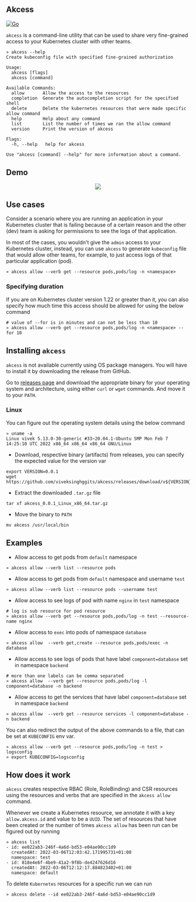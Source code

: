 ## Akcess

[![Go](https://github.com/viveksinghggits/akcess/actions/workflows/actions.yaml/badge.svg?branch=master)](https://github.com/viveksinghggits/akcess/actions/workflows/actions.yaml)

`akcess` is a command-line utility that can be used to share very fine-grained access to your Kubernetes
cluster with other teams.

```
» akcess --help
Create kubeconfig file with specified fine-grained authorization

Usage:
  akcess [flags]
  akcess [command]

Available Commands:
  allow       Allow the access to the resources
  completion  Generate the autocompletion script for the specified shell
  delete      Delete the kubernetes resources that were made specific allow command
  help        Help about any command
  list        List the number of times we ran the allow command
  version     Print the version of akcess

Flags:
  -h, --help   help for akcess

Use "akcess [command] --help" for more information about a command.
```

## Demo

<center><img src="docs/video/akcess-demo-final.gif"/></center>


## Use cases

Consider a scenario where you are running an application in your Kubernetes cluster that is failing because
of a certain reason and the other (dev) team is asking for permissions to see the logs of that application.

In most of the cases, you wouldn't give the `admin` access to your Kubernetes cluster, instead, you can use
`akcess` to generate `kubeconfig` file that would allow other teams, for example, to just access logs of that
particular application (pod).

```
» akcess allow --verb get --resource pods,pods/log -n <namespace>
```

### Specifying duration

If you are on Kubernetes cluster version 1.22 or greater than it, you can also specify how much time this access
should be allowed for using the below command

```
# value of --for is in minutes and can not be less than 10
» akcess allow --verb get --resource pods,pods/log -n <namespace> --for 10
```

## Installing `akcess`

`akcess` is not available currently using OS package managers. You will have to install it by downloading the release
from GitHub.

Go to [releases page](https://github.com/viveksinghggits/akcess/releases) and download the appropriate binary
for your operating system and architecture, using either `curl` or `wget` commands. And move it to your
`PATH`.

### Linux

You can figure out the operating system details using the below command

```
» uname -a
Linux vivek 5.13.0-30-generic #33~20.04.1-Ubuntu SMP Mon Feb 7 14:25:10 UTC 2022 x86_64 x86_64 x86_64 GNU/Linux
```

- Download, respective binary (artifacts) from releases, you can specify the expected value for the version var

```
export VERSION=0.0.1
wget https://github.com/viveksinghggits/akcess/releases/download/v${VERSION}/akcess_${VERSION}_Linux_x86_64.tar.gz
```

- Extract the downloaded `.tar.gz` file

```
tar xf akcess_0.0.1_Linux_x86_64.tar.gz
```

- Move the binary to `PATH`

```
mv akcess /usr/local/bin
```

## Examples

- Allow access to get pods from `default` namespace

```
» akcess allow --verb list --resource pods
```

- Allow access to get pods from `default` namespace and username `test`

```
» akcess allow --verb list --resource pods --username test
```

- Allow access to see logs of pod with name `nginx` in `test` namespace

```
# log is sub resource for pod resource
» akcess allow --verb get --resource pods,pods/log -n test --resource-name nginx
```

- Allow access to `exec` into pods of namespace `database`

```
» akcess allow  --verb get,create --resource pods,pods/exec -n database
```

- Allow access to see logs of pods that have label `component=database` set in namespace `backend`

```
# more than one labels can be comma separated
» akcess allow  --verb get --resource pods,pods/log -l component=database -n backend
```

- Allow access to get the services that have label `component=database` set in namespace `backend`

```
» akcess allow  --verb get --resource services -l component=database -n backend
```

You can also redirect the output of the above commands to a file, that can be set at `KUBECONFIG` env var.

```
» akcess allow --verb get --resource pods,pods/log -n test > logsconfig
» export KUBECONFIG=logsconfig
```

## How does it work

`akcess` creates respective RBAC (Role, RoleBinding) and CSR resources using the resources and verbs that are
specified in the `akcess allow` command.

Whenever we create a Kubernetes resource, we annotate it with a key `allow.akcess.id` and value to be a `UUID`.
The set of resources that have been created or the number of times `akcess allow` has been run can be figured
out by running

```
» akcess list
- id: ee022ab3-246f-4a6d-bd53-e04ae90cc1d9
  createdAt: 2022-03-06T12:03:42.171995731+01:00
  namespace: test
- id: 818e4e6f-4be9-41a2-9f8b-de4247626d16
  createdAt: 2022-03-06T12:12:17.884823402+01:00
  namespace: default
```

To delete `Kubernetes` resources for a specific run we can run

```
» akcess delete --id ee022ab3-246f-4a6d-bd53-e04ae90cc1d9
```

